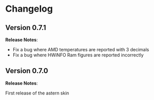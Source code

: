 # Changelog

## Version 0.7.1

**Release Notes**:

- Fix a bug where AMD temperatures are reported with 3 decimals
- Fix a bug where HWiNFO Ram figures are reported incorrectly

## Version 0.7.0

**Release Notes**:

First release of the astern skin
